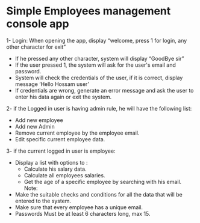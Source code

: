 # Simple Employees management console app
1- Login:
When opening the app, display “welcome, press 1 for login, any other character for exit”
  - If he pressed any other character, system will display “GoodBye sir”
  - If the user pressed 1, the system will ask for the user's email and password.
  - System will check the credentials of the user, if it is correct, display message ‘Hello
Hossam user’
- If credentials are wrong, generate an error message and ask the user to enter his data
again or exit the system.

2- if the Logged in user is having admin rule, he will have the following list:
  - Add new employee
  - Add new Admin
  - Remove current employee by the employee email.
  - Edit specific current employee data.

3- if the current logged in user is employee:
  - Display a list with options to :
    - Calculate his salary data.
    - Calculate all employees salaries.
    - Get the age of a specific employee by searching with his email.
Note:
  - Make the suitable checks and conditions for all the data that will be entered to the
system.
  - Make sure that every employee has a unique email.
  - Passwords Must be at least 6 characters long, max 15.
